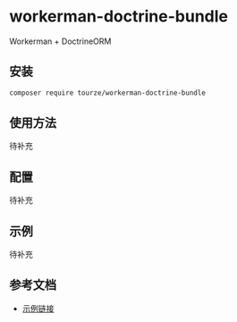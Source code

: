 # workerman-doctrine-bundle

Workerman + DoctrineORM

## 安装

```bash
composer require tourze/workerman-doctrine-bundle
```

## 使用方法

待补充

## 配置

待补充

## 示例

待补充

## 参考文档

- [示例链接](https://example.com)
